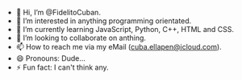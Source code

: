 - 👋 Hi, I’m @FidelitoCuban.
- 👀 I’m interested in anything programming orientated.
- 🌱 I’m currently learning JavaScript, Python, C++, HTML and CSS.
- 💞️ I’m looking to collaborate on anthing.
- 📫 How to reach me via my eMail (cuba.ellapen@icloud.com).
- 😄 Pronouns: Dude... 
- ⚡ Fun fact: I can't think any.

